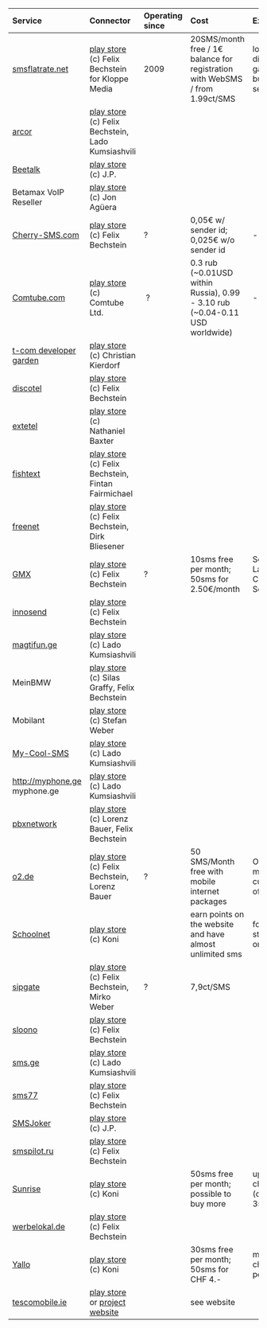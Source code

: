 | **Service** | **Connector** | **Operating since** | **Cost** | **Extras** | **Stability** | **sender country** | **recipient country** | **utf8** |
|:------------|:--------------|:--------------------|:---------|:-----------|:--------------|:-------------------|:----------------------|:---------|
| [smsflatrate.net](http://smsflatrate.net) | [play store](https://play.google.com/store/apps/details?id=de.ub0r.android.websms.connector.smsflatratenet) (c) Felix Bechstein for Kloppe Media | 2009                | 20SMS/month free / 1€ balance for registration with WebSMS / from 1.99ct/SMS | lots of different gateways, bulk SMS, send later | top           | no restrictions known | no restrictions known | utf8 with restrictions |
| [arcor](http://arcor.de) | [play store](https://play.google.com/store/apps/details?id=org.herrlado.websms.connector.arcor) (c) Felix Bechstein, Lado Kumsiashvili |
| [Beetalk](http://beetalk.net) | [play store](https://play.google.com/store/apps/details?id=de.ub0r.android.websms.connector.beetalk) (c) J.P. |
| Betamax VoIP Reseller | [play store](https://play.google.com/store/apps/details?id=de.ub0r.android.websms.connector.betamax) (c) Jon Agüera |
| [Cherry-SMS.com](http://www.cherry-sms.com/?ref=ZXAQDHJW) | [play store](https://play.google.com/store/apps/details?id=de.ub0r.android.websms.connector.cherrysms) (c) Felix Bechstein | ?                   | 0,05€ w/ sender id; 0,025€ w/o sender id | -          | top           | no restrictions known | no restrictions known | no utf8  |
| [Comtube.com](http://www.comtube.com/) | [play store](https://play.google.com/store/apps/details?id=com.comtube.websmsconnector) (c) Comtube Ltd. | ?                   | 0.3 rub (~0.01USD within Russia), 0.99 - 3.10 rub (~0.04-0.11 USD worldwide) | -          | top           | no restrictions known | no restrictions known | utf8     |
| [t-com developer garden ](http://www.developergarden.com) | [play store](https://play.google.com/store/apps/details?id=com.developergarden.android.connector) (c) Christian Kierdorf |
| [discotel ](http://discotel.de/) | [play store](https://play.google.com/store/apps/details?id=de.ub0r.android.websms.connector.discotel) (c) Felix Bechstein |
| [extetel](http://www.exetel.com.au//) | [play store](https://play.google.com/store/apps/details?id=com.baxtern.android.websms.connector.exetel) (c) Nathaniel Baxter |
| [fishtext](http://fishtext.com/) | [play store](https://play.google.com/store/apps/details?id=com.fairmichael.fintan.websms.connector.fishtext) (c) Felix Bechstein, Fintan Fairmichael |
| [freenet](http://freenet.de/) | [play store](https://play.google.com/store/apps/details?id=de.ub0r.android.websms.connector.freenet) (c) Felix Bechstein, Dirk Bliesener |
| [GMX](http://gmx.net) | [play store](https://play.google.com/store/apps/details?id=de.ub0r.android.websms.connector.gmx) (c) Felix Bechstein | ?                   | 10sms free per month; 50sms for 2.50€/month | Send Later, Custom Sender | medium        | germany(?)         | no restrictions known | no utf8  |
| [innosend](http://innosend.de/) | [play store](https://play.google.com/store/apps/details?id=de.ub0r.android.websms.connector.innosend) (c) Felix Bechstein |
| [magtifun.ge](http://magtifun.ge/) | [play store](https://play.google.com/store/apps/details?id=org.herrlado.websms.connector.magtifunge) (c) Lado Kumsiashvili |
| MeinBMW     | [play store](https://play.google.com/store/apps/details?id=de.ub0r.android.websms.connector.meinbmw) (c) Silas Graffy, Felix Bechstein |
| Mobilant    | [play store](https://play.google.com/store/apps/details?id=de.webdroid.android.websms.connector.mobilant) (c) Stefan Weber |
| [My-Cool-SMS ](http://www.my-cool-sms.com/en/sms-gateway-sms-app-sms-service-sms-provider-sms-api/ref/websms/) | [play store](https://play.google.com/store/apps/details?id=org.herrlado.websms.connector.mycoolsms) (c) Lado Kumsiashvili |
| http://myphone.ge myphone.ge | [play store](https://play.google.com/store/apps/details?id=org.herrlado.websms.connector.myphone) (c) Lado Kumsiashvili |
| [pbxnetwork](http://www.personal-voip.de/) | [play store](https://play.google.com/store/apps/details?id=com.websms.connector.pbxnetwork) (c) Lorenz Bauer, Felix Bechstein |
| [o2.de](http://o2.de/) | [play store](https://play.google.com/store/apps/details?id=com.websms.connector.o2) (c) Felix Bechstein, Lorenz Bauer |?                    |50 SMS/Month free with mobile internet packages|Only for mobile customers of O2|medium         |germany (?)         |international sms might be billed to your account(?)|no utf8   |
| [Schoolnet](http://schoolnet.ch) | [play store](https://play.google.com/store/apps/details?id=com.rothconsulting.android.websms.connector.schoolnet) (c) Koni |                     | earn points on the website and have almost unlimited sms | for students only | medium        | no restrictions known | Switzerland           | utf8     |
| [sipgate](http://sipgate.com/) | [play store](https://play.google.com/store/apps/details?id=de.ub0r.android.websms.connector.sipgate) (c) Felix Bechstein, Mirko Weber | ?                   | 7,9ct/SMS |
| [sloono](http://sloono.de/) | [play store](https://play.google.com/store/apps/details?id=de.ub0r.android.websms.connector.sloono) (c) Felix Bechstein |
| [sms.ge ](http://sms.ge/) | [play store](https://play.google.com/store/apps/details?id=org.herrlado.websms.connector.smsge) (c) Lado Kumsiashvili |
| [sms77 ](http://sms77.de/) | [play store](https://play.google.com/store/apps/details?id=de.ub0r.android.websms.connector.sms77) (c) Felix Bechstein |
| [SMSJoker](http://smsjoker.de) | [play store](https://play.google.com/store/apps/details?id=de.ub0r.android.websms.connector.smsjoker) (c) J.P. |
| [smspilot.ru ](http://smspilot.ru/) | [play store](https://play.google.com/store/apps/details?id=de.ub0r.android.websms.connector.smspilotru) (c) Felix Bechstein |
| [Sunrise](http://sunrise.ch) | [play store](https://play.google.com/store/apps/details?id=com.rothconsulting.android.websms.connector.sunrise) (c) Koni |                     | 50sms free per month; possible to buy more | up to 480 characters (consumes 3sms) | top           | no restrictions known | no restrictions known | utf8     |
| [werbelokal.de ](http://werbelokal.de/) | [play store](https://play.google.com/store/apps/details?id=de.ub0r.android.websms.connector.werbelokal) (c) Felix Bechstein |
| [Yallo](http://yallo.ch) | [play store](https://play.google.com/store/apps/details?id=com.rothconsulting.android.websms.connector.yallo) (c) Koni |                     | 30sms free per month; 50sms for CHF 4.- | max. 130 characters per sms | top           | no restrictions known | no restrictions known | no utf8  |
| [tescomobile.ie](http://www.tescomobile.ie/) | [play store](http://play.google.com/store/apps/details?id=com.mikebl71.android.websms.connector.tescoie) or [project website](http://mikebl71.github.io/websms-connector-tescoie) |                     | see website |            |               | no restrictions    | no restrictions       | no utf8  |